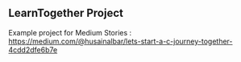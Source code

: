 ## LearnTogether Project
Example project for Medium Stories : 
https://medium.com/@husainalbar/lets-start-a-c-journey-together-4cdd2dfe6b7e
